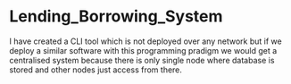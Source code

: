 # Lending_Borrowing_System

I have created a CLI tool which is not deployed over any network but if we deploy a similar software with this programming pradigm we would get a centralised system because there is only single node where database is stored and other nodes just access from there.

